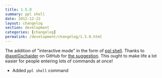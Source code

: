 ```yaml
---
title: 1.5.0
summary: ppl shell
date: 2012-12-22
layout: changelog
section: development
categories: [changelog]
permalink: /development/changelog/1.5.0.html
---
```


The addition of "interactive mode" in the form of [ppl
shell](/documentation/commands/shell). Thanks to
[@axelGschaider](https://github.com/axelGschaider) on GitHub for [the
suggestion](https://github.com/hnrysmth/ppl/issues/7). This ought to make life a lot
easier for people entering lots of commands at once!

* Added `ppl shell` command
